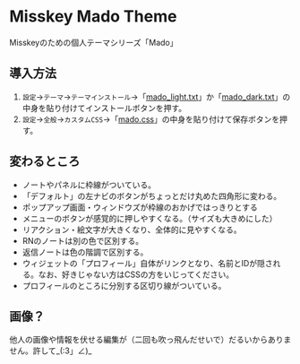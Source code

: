 # Misskey Mado Theme
Misskeyのための個人テーマシリーズ「Mado」

## 導入方法

1. `設定`→`テーマ`→`テーマインストール`→「[mado_light.txt](https://github.com/hydescarf/Misskey-Mado-Theme/blob/main/mado_light.txt)」か「[mado_dark.txt](https://github.com/hydescarf/Misskey-Mado-Theme/blob/main/mado_dark.txt)」の中身を貼り付けてインストールボタンを押す。
2. `設定`→`全般`→`カスタムCSS`→「[mado.css](https://github.com/hydescarf/Misskey-Mado-Theme/blob/main/mado.css)」の中身を貼り付けて保存ボタンを押す。

## 変わるところ

- ノートやパネルに枠線がついている。
- 「デフォルト」の左ナビのボタンがちょっとだけ丸めた四角形に変わる。
- ポップアップ画面・ウィンドウズが枠線のおかげではっきりとする
- メニューのボタンが感覚的に押しやすくなる。（サイズも大きめにした）
- リアクション・絵文字が大きくなり、全体的に見やすくなる。
- RNのノートは別の色で区別する。
- 返信ノートは色の階調で区別する。
- ウィジェットの「プロフィール」自体がリンクとなり、名前とIDが隠される。なお、好きじゃない方はCSSの方をいじってください。
- プロフィールのところに分別する区切り線がついている。

## 画像？
他人の画像や情報を伏せる編集が（二回も吹っ飛んだせいで）だるいからありません。許して_(:3」∠)_
